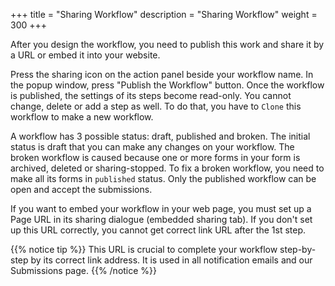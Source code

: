 +++
title = "Sharing Workflow"
description = "Sharing Workflow"
weight = 300
+++

After you design the workflow, you need to publish this work and share it by a URL or embed it into your website.

Press the sharing icon on the action panel beside your workflow name. In the popup window, press "Publish the Workflow" button. Once the workflow is published, the settings of its steps become read-only. You cannot change, delete or add a step as well. To do that, you have to `Clone` this workflow to make a new workflow. 

A workflow has 3 possible status: draft, published and broken.  The initial status is draft that you can make any changes on your workflow. The broken workflow is caused because one or more forms in your form is archived, deleted or sharing-stopped. To fix a broken workflow, you need to make all its forms in `published` status.  Only the published workflow can be open and accept the submissions.

If you want to embed your workflow in your web page, you must set up a Page URL in its sharing dialogue (embedded sharing tab). If you don't set up this URL correctly, you cannot get correct link URL after the 1st step. 

{{% notice tip  %}}
<a name="HM-WORKFLOW-200" class="anchor"></a>
This URL is crucial to complete your workflow step-by-step by its correct link address. It is used in all notification emails and our Submissions page.
{{% /notice %}}

